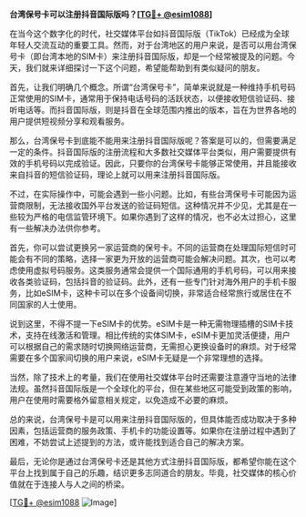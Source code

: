 **台湾保号卡可以注册抖音国际版吗？[[TG💪+ @esim1088](https://t.me/s/esim1088)]**

在当今这个数字化的时代，社交媒体平台如抖音国际版（TikTok）已经成为全球年轻人交流互动的重要工具。然而，对于台湾地区的用户来说，是否可以用台湾保号卡（即台湾本地的SIM卡）来注册抖音国际版，却是一个经常被提及的问题。今天，我们就来详细探讨一下这个问题，希望能帮助到有类似疑问的朋友。

首先，让我们明确几个概念。所谓“台湾保号卡”，简单来说就是一种维持手机号码正常使用的SIM卡，通常用于保持电话号码的活跃状态，以便接收短信验证码、接听电话等。而抖音国际版，则是抖音在全球范围内推出的版本，旨在为世界各地的用户提供短视频分享和观看服务。

那么，台湾保号卡到底能不能用来注册抖音国际版呢？答案是可以的，但需要满足一定的条件。抖音国际版的注册流程和大多数社交媒体平台类似，用户需要提供有效的手机号码以完成验证。因此，只要你的台湾保号卡能够正常使用，并且能接收来自抖音的短信验证码，理论上就可以用来注册抖音国际版。

不过，在实际操作中，可能会遇到一些小问题。比如，有些台湾保号卡可能因为运营商限制，无法接收国外平台发送的验证码短信。这种情况并不少见，尤其是在一些较为严格的电信监管环境下。如果你遇到了这样的情况，也不必太过担心，这里有一些解决办法供你参考。

首先，你可以尝试更换另一家运营商的保号卡。不同的运营商在处理国际短信时可能会有不同的策略，选择一家更为开放的运营商可能会解决问题。其次，也可以考虑使用虚拟号码服务。这类服务通常会提供一个国际通用的手机号码，可以用来接收各类验证码，包括抖音的验证码。此外，还有一些专门针对海外用户的手机卡服务，比如eSIM卡，这种卡可以在多个设备间切换，非常适合经常旅行或居住在不同国家的人士使用。

说到这里，不得不提一下eSIM卡的优势。eSIM卡是一种无需物理插槽的SIM卡技术，支持在线激活和管理。相比传统的实体SIM卡，eSIM卡更加灵活便捷，用户可以根据自己的需求随时切换网络运营商，无需担心更换设备时的麻烦。对于经常需要在多个国家间切换的用户来说，eSIM卡无疑是一个非常理想的选择。

当然，除了技术上的考量，我们在使用社交媒体平台时还需要注意遵守当地的法律法规。虽然抖音国际版是一个全球化的平台，但在某些地区可能受到政策的影响，用户在使用时需要格外留意相关规定，以免造成不必要的麻烦。

总的来说，台湾保号卡是可以用来注册抖音国际版的，但具体能否成功取决于多种因素，包括运营商的服务政策、手机卡的功能设置等。如果你在注册过程中遇到了困难，不妨尝试上述提到的方法，或许能找到适合自己的解决方案。

最后，无论你是通过台湾保号卡还是其他方式注册抖音国际版，都希望你能在这个平台上找到属于自己的乐趣，结识更多志同道合的朋友。毕竟，社交媒体的核心价值就在于连接人与人之间的桥梁。

[[TG💪+ @esim1088](https://t.me/s/esim1088) ![Image](https://i.postimg.cc/4NQfJmqS/Snipaste-2025-05-13-00-14-12.png)]